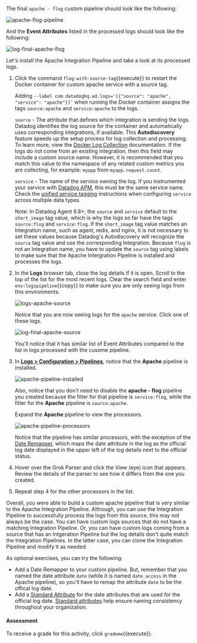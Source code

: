The final `apache - flog` custom pipeline should look like the following:

![apache-flog-pipeline](logspipeline/assets/apache-flog-pipeline.png)

And the **Event Attributes** listed in the processed logs should look like the following:

![log-final-apache-flog](logspipeline/assets/log-final-apache-flog.png)

Let's install the Apache Integration Pipeline and take a look at its processed logs.

1.  Click the command `flog-with-source-tag`{{execute}} to restart the Docker container for custom apache service with a source tag.

    Adding `--label com.datadoghq.ad.logs='[{"source": "apache", "service": "apache"}]'` when running the Docker container assigns the tags `source:apache` and `service:apache` to the logs. 

    `source` - The attribute that defines which integration is sending the logs. Datadog identifies the log source for the container and automatically uses corresponding integrations, if available. This **Autodiscovery** feature speeds up the setup process for log collection and processing. To learn more, view the <a href="https://docs.datadoghq.com/agent/docker/log/?tab=dockercompose#activate-log-integrations" target="_blank">Docker Log Collection</a> documentation. If the logs do not come from an existing integration, then this field may include a custom source name. However, it is recommended that you match this value to the namespace of any related custom metrics you are collecting, for example: `myapp` from `myapp.request.count`.

    `service` - The name of the service owning the log. If you instrumented your service with <a href="https://docs.datadoghq.com/tracing/" target="_blank">Datadog APM</a>, this must be the same service name. Check the <a href="https://docs.datadoghq.com/getting_started/tagging/unified_service_tagging" target="_blank">unified service tagging</a> instructions when configuring `service` across multiple data types.

    Note: In Datadog Agent 6.8+, the `source` and `service` default to the `short_image` tag value, which is why the logs so far have the tags `source:flog` and `service:flog`. If the `short_image` tag value matches an Integration name, such as agent, redis, and nginx, it is not necessary to set these values because Datadog's Autodiscovery will recognize the `source` tag value and use the corresponding Integration. Because `flog` is not an Integration name, you have to update the `source` tag using labels to make sure that the Apache Intergration Pipeline is installed and processes the logs.

2. In the **Logs** browser tab, close the log details if it is open. Scroll to the top of the list for the most recent logs. Clear the search field and enter `env:logspipeline`{{copy}} to make sure you are only seeing logs from this environments.

    ![logs-apache-source](logspipeline/assets/logs-apache-source.png)

    Notice that you are now seeing logs for the `apache` service. Click one of these logs.

    ![log-final-apache-source](logspipeline/assets/log-final-apache-source.png)

    You'll notice that it has similar list of Event Attributes compared to the list in logs processed with the cusome pipeline.

3. In <a href="https://app.datadoghq.com/logs/pipelines" target="_blank">**Logs > Configuration > Pipelines**</a>, notice that the **Apache** pipeline is installed. 

    ![apache-pipeline-installed](logspipeline/assets/apache-pipeline-installed.png)

    Also, notice that you don't need to disable the **apache - flog** pipeline you created because the filter for that pipeline is `service:flog`, while the filter for the **Apache** pipeline is `source:apache`.

    Expand the **Apache** pipeline to view the processors.

    ![apache-pipeline-processors](logspipeline/assets/apache-pipeline-processors.png)

    Notice that the pipeline has similar processors, with the exception of the <a href="https://docs.datadoghq.com/logs/processing/processors/?tab=ui#log-date-remapper" target="_blank">Date Remapper</a>, which maps the date attribute in the log as the official log date displayed in the upper left of the log details next to the official status. 

4. Hover over the Grok Parser and click the View (eye) icon that appears. Review the details of the parser to see how it differs from the one you created.

5. Repeat step 4 for the other processors in the list.

Overall, you were able to build a custom apache pipeline that is very similar to the Apache Integration Pipeline. Although, you can use the Integration Pipeline to successfully process the logs from this source, this may not always be the case. You can have custom logs sources that do not have a matching Integration Pipeline. Or, you can have custom logs coming from a source that has an Intgeration Pipeline but the log details don't quite match the Integration Pipelines. In the latter case, you can clone the Integration Pipeline and modify it as needed.

As optional exercises, you can try the following:
* Add a Date Remapper to your custom pipeline. But, remember that you named the date attribute `date` (while it is named `date_access` in the Apache pipeline), so you'll have to remap the attribute `date` to be the offical log date.
* Add a <a href="https://app.datadoghq.com/logs/pipelines/standard-attributes" target="_datadog">Standard Attribute</a> for the date attributes that are used for the official log date. <a href="https://docs.datadoghq.com/logs/processing/attributes_naming_convention/" target="_blank">Standard attributes</a> help ensure naming consistency throughout your organization.

#### Assessment

To receive a grade for this activity, click `grademe`{{execute}}.


